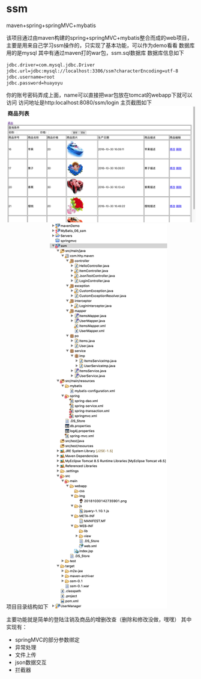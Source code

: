 # ssm
maven+spring+springMVC+mybatis


该项目通过由maven构建的spring+springMVC+mybatis整合而成的web项目，主要是用来自己学习ssm操作的，只实现了基本功能，可以作为demo看看
数据库用的是mysql
其中有通过maven打的war包，ssm.sql数据库
数据库信息如下
```
jdbc.driver=com.mysql.jdbc.Driver
jdbc.url=jdbc:mysql://localhost:3306/ssm?characterEncoding=utf-8
jdbc.username=root
jdbc.password=huayoyu
```
你的账号密码弄成上面，name可以直接把war包放在tomcat的webapp下就可以访问
访问地址是http:localhost:8080/ssm/login
主页截图如下
![主页截图](https://github.com/HuiYouHua/ssm/blob/master/Snip20181031_1.png "主页截图")
项目目录结构如下
![项目目录](https://github.com/HuiYouHua/ssm/blob/master/Snip20181031_5.png "项目目录")

主要功能就是简单的登陆注销及商品的增删改查（删除和修改没做，嘿嘿）
其中实现有：
- springMVC的部分参数绑定
- 异常处理
- 文件上传
- json数据交互
- 拦截器














